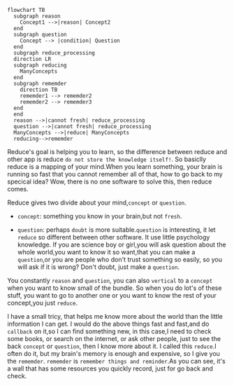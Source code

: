 ```mermaid
flowchart TB
  subgraph reason
    Concept1 -->|reason| Concept2
  end
  subgraph question
    Concept --> |condition| Question
  end
  subgraph reduce_processing
  direction LR
  subgraph reducing
    ManyConcepts
  end
  subgraph rememder
    direction TB
    rememder1 --> rememder2
    rememder2 --> rememder3
  end
  end
  reason -->|cannot fresh| reduce_processing 
  question -->|cannot fresh| reduce_processing 
  ManyConcepts -->|reduce| ManyConcepts 
  reducing-->rememder

  ```

Reduce's goal is helping you to learn, so the difference between reduce and other app is reduce `do not store the knowledge itself!`.
So basiclly reduce is a mapping of your mind.When you learn something, your brain is running so fast that you cannot remember all of that,
how to go back to my specical idea? Wow, there is no one software to solve this, then reduce comes.

Reduce gives two divide about your mind,`concept` or `question`.

- `concept`: something you know in your brain,but not `fresh`.

- `question`: perhaps `doubt` is more suitable.`question` is interesting, it let `reduce` so different between other software. It use little psychology knowledge.
If you are science boy or girl,you will ask question about the whole world,you want to know it so want,that you can make a `question`,or you are people who don't trust something so easily, so you will ask if it is wrong?
Don't doubt, just make a `question`.

You constantly `reason` and `question`, you can also `vertical` to a `concept` when you want to know small of the bundle.
So when you do lot's of these stuff, you want to go to another one or you want to know the rest of your concept,you just `reduce`.

I have a small tricy, that helps me know more about the world than the little information I can get.
I would do the above things fast and fast,and do `callback` on it,so I can find something new, in this case,I need to check some books, or search on the internet, or ask other people, just to see the back `concept` or `question`,
then I know more about it. I called this `reduce`.I often do it, but my brain's memory is enough and expensive, so I give you the `rememder`.
`rememder` is `remember things and reminder`.As you can see, it's a wall that has some resources you quickly record, just for go back and check.


